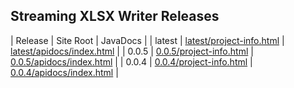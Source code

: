 ## Streaming XLSX Writer Releases

| Release | Site Root | JavaDocs |
| latest | [latest/project-info.html](https://Yaytay.github.io/dir-cache/latest/project-info.html) | [latest/apidocs/index.html](https://Yaytay.github.io/dir-cache/latest/apidocs/index.html) | 
| 0.0.5 | [0.0.5/project-info.html](https://Yaytay.github.io/dir-cache/0.0.5/project-info.html) | [0.0.5/apidocs/index.html](https://Yaytay.github.io/dir-cache/0.0.5/apidocs/index.html) | 
| 0.0.4 | [0.0.4/project-info.html](https://Yaytay.github.io/dir-cache/0.0.4/project-info.html) | [0.0.4/apidocs/index.html](https://Yaytay.github.io/dir-cache/0.0.4/apidocs/index.html) | 
